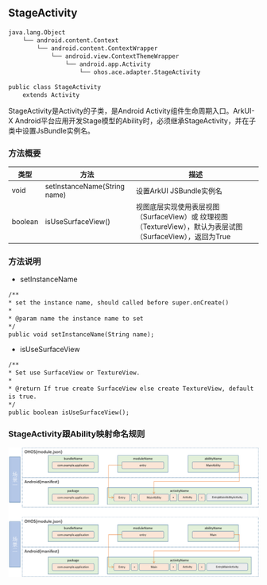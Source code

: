 ## StageActivity

```
java.lang.Object
    └── android.content.Context
        └── android.content.ContextWrapper
            └── android.view.ContextThemeWrapper
                └── android.app.Activity
                    └── ohos.ace.adapter.StageActivity
```

```
public class StageActivity
    extends Activity
```

StageActivity是Activity的子类，是Android Activity组件生命周期入口。ArkUI-X Android平台应用开发Stage模型的Ability时，必须继承StageActivity，并在子类中设置JsBundle实例名。

### 方法概要

| 类型 | 方法                         | 描述                     |
| ---- | ---------------------------- | ------------------------ |
| void | setInstanceName(String name) | 设置ArkUI JSBundle实例名 |
| boolean | isUseSurfaceView() | 视图底层实现使用表层视图（SurfaceView）或 纹理视图（TextureView），默认为表层试图（SurfaceView），返回为True |

### 方法说明

- setInstanceName

```
/**
* set the instance name, should called before super.onCreate()
* 
* @param name the instance name to set
*/
public void setInstanceName(String name);
```
- isUseSurfaceView

```
/**
* Set use SurfaceView or TextureView.
*
* @return If true create SurfaceView else create TextureView, default is true.
*/
public boolean isUseSurfaceView();
```

### StageActivity跟Ability映射命名规则
![](../../../figures/StageAndroid.png)